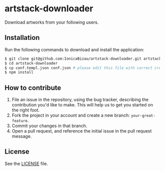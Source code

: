 # artstack-downloader
Download artworks from your following users.

## Installation
Run the following commands to download and install the application:

```sh
$ git clone git@github.com:IonicaBizau/artstack-downloader.git artstack-downloader
$ cd artstack-downloader
$ cp conf.templ.json conf.json # please edit this file with correct credentials
$ npm install
```

## How to contribute

1. File an issue in the repository, using the bug tracker, describing the
   contribution you'd like to make. This will help us to get you started on the
   right foot.
2. Fork the project in your account and create a new branch:
   `your-great-feature`.
3. Commit your changes in that branch.
4. Open a pull request, and reference the initial issue in the pull request
   message.

## License
See the [LICENSE](./LICENSE) file.
